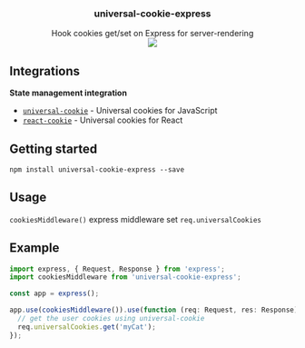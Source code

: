 <h3 align="center">
  universal-cookie-express
</h3>

<p align="center">
  Hook cookies get/set on Express for server-rendering<br />
  <a href="https://badge.fury.io/js/universal-cookie-express"><img src="https://badge.fury.io/js/universal-cookie-express.svg" /></a>
</p>

## Integrations

**State management integration**

- [`universal-cookie`](https://www.npmjs.com/package/universal-cookie) - Universal cookies for JavaScript
- [`react-cookie`](https://www.npmjs.com/package/react-cookie) - Universal cookies for React

## Getting started

`npm install universal-cookie-express --save`

## Usage

`cookiesMiddleware()` express middleware set `req.universalCookies`

## Example

```ts
import express, { Request, Response } from 'express';
import cookiesMiddleware from 'universal-cookie-express';

const app = express();

app.use(cookiesMiddleware()).use(function (req: Request, res: Response) {
  // get the user cookies using universal-cookie
  req.universalCookies.get('myCat');
});
```
